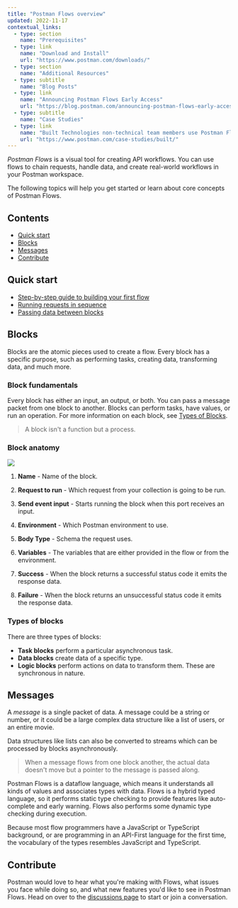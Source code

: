 ```yaml
---
title: "Postman Flows overview"
updated: 2022-11-17
contextual_links:
  - type: section
    name: "Prerequisites"
  - type: link
    name: "Download and Install"
    url: "https://www.postman.com/downloads/"
  - type: section
    name: "Additional Resources"
  - type: subtitle
    name: "Blog Posts"
  - type: link
    name: "Announcing Postman Flows Early Access"
    url: "https://blog.postman.com/announcing-postman-flows-early-access/"
  - type: subtitle
    name: "Case Studies"
  - type: link
    name: "Built Technologies non-technical team members use Postman Flows"
    url: "https://www.postman.com/case-studies/built/"
---
```


_Postman Flows_ is a visual tool for creating API workflows. You can use flows to chain requests, handle data, and create real-world workflows in your Postman workspace.

The following topics will help you get started or learn about core concepts of Postman Flows.

## Contents

* [Quick start](#quick-start)
* [Blocks](#blocks)
* [Messages](#messages)
* [Contribute](#contribute)

## Quick start

* [Step-by-step guide to building your first flow](/docs/postman-flows/tutorials/building-your-first-flow/)
* [Running requests in sequence](/docs/postman-flows/tutorials/running-requests-in-sequence/)
* [Passing data between blocks](/docs/postman-flows/tutorials/passing-data-between-blocks/)

## Blocks

Blocks are the atomic pieces used to create a flow. Every block has a specific purpose, such as performing tasks, creating data, transforming data, and much more.

### Block fundamentals

Every block has either an input, an output, or both. You can pass a message packet from one block to another. Blocks can perform tasks, have values, or run an operation. For more information on each block, see [Types of Blocks](#types-of-blocks).

> A block isn't a function but a process.

### Block anatomy

![](https://assets.postman.com/postman-labs-docs/block/updated-block-anatomy.png)

1. **Name** - Name of the block.

2. **Request to run** - Which request from your collection is going to be run.

3. **Send event input** - Starts running the block when this port receives an input.

4. **Environment** - Which Postman environment to use.

5. **Body Type** - Schema the request uses.

6. **Variables** - The variables that are either provided in the flow or from the environment.

7. **Success** - When the block returns a successful status code it emits the response data.

8. **Failure** - When the block returns an unsuccessful status code it emits the response data.

### Types of blocks

There are three types of blocks:

* **Task blocks** perform a particular asynchronous task.
* **Data blocks** create data of a specific type.
* **Logic blocks** perform actions on data to transform them. These are synchronous in nature.

## Messages

A _message_ is a single packet of data. A message could be a string or number, or it could be a large complex data structure like a list of users, or an entire movie.

Data structures like lists can also be converted to streams which can be processed by blocks asynchronously.

> When a message flows from one block another, the actual data doesn't move but a pointer to the message is passed along.

<!-- vale Postman.Spelling = NO -->
<!-- vale Postman.Weasel = NO -->
Postman Flows is a dataflow language, which means it understands all kinds of values and associates types with data. Flows is a hybrid typed language, so it performs static type checking to provide features like auto-complete and early warning. Flows also performs some dynamic type checking during execution.
<!-- vale Postman.Weasel = YES -->
<!-- vale Postman.Spelling = YES -->

Because most flow programmers have a JavaScript or TypeScript background, or are programming in an API-First language for the first time, the vocabulary of the types resembles JavaScript and TypeScript.

## Contribute

Postman would love to hear what you're making with Flows, what issues you face while doing so, and what new features you'd like to see in Postman Flows. Head on over to the [discussions page](https://github.com/postmanlabs/postman-flows/discussions) to start or join a conversation.
